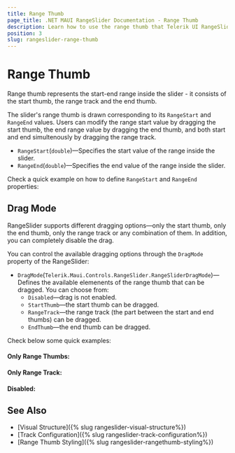 ```yaml
---
title: Range Thumb
page_title: .NET MAUI RangeSlider Documentation - Range Thumb
description: Learn how to use the range thumb that Telerik UI RangeSlider for .NET MAUI control provides.
position: 3
slug: rangeslider-range-thumb
---
```


# Range Thumb

Range thumb represents the start-end range inside the slider - it consists of the start thumb, the range track and the end thumb. 

The slider's range thumb is drawn corresponding to its `RangeStart` and `RangeEnd` values. Users can modify the range start value by dragging the start thumb, the end range value by dragging the end thumb, and both start and end simultenously by dragging the range track.

* `RangeStart`(`double`)&mdash;Specifies the start value of the range inside the slider.
* `RangeEnd`(`double`)&mdash;Specifies the end value of the range inside the slider.

Check a quick example on how to define `RangeStart` and `RangeEnd` properties:

<snippet id='rangeslider-getting-started-xaml' />

## Drag Mode

RangeSlider supports different dragging options&mdash;only the start thumb, only the end thumb, only the range track or any combination of them. In addition, you can completely disable the drag. 

You can control the available dragging options through the `DragMode` property of the RangeSlider:

* `DragMode`(`Telerik.Maui.Controls.RangeSlider.RangeSliderDragMode`)&mdash;Defines the available elemenents of the range thumb that can be dragged. You can choose from:
    * `Disabled`&mdash;drag is not enabled.
    * `StartThumb`&mdash;the start thumb can be dragged.
    * `RangeTrack`&mdash;the range track (the part between the start and end thumbs) can be dragged.
    * `EndThumb`&mdash;the end thumb can be dragged.

Check below some quick examples:

#### Only Range Thumbs:

<snippet id='rangeslider-drag-both-thumbs-xaml' />

#### Only Range Track:

<snippet id='rangeslider-drag-rangetrack-xaml' />

#### Disabled:

<snippet id='rangeslider-drag-disabled-xaml' />

## See Also

- [Visual Structure]({% slug rangeslider-visual-structure%})
- [Track Configuration]({% slug rangeslider-track-configuration%})
- [Range Thumb Styling]({% slug rangeslider-rangethumb-styling%})